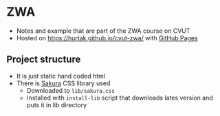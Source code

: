 # ZWA

- Notes and example that are part of the ZWA course on CVUT
- Hosted on https://hurtak.github.io/cvut-zwa/ with [GitHub Pages](https://pages.github.com/)

## Project structure

- It is just static hand coded html
- There is [Sakura](https://github.com/oxalorg/sakura) CSS library used
    - Downloaded to `lib/sakura.css`
    - Installed with `install-lib` script that downloads lates version and puts it in lib directory
